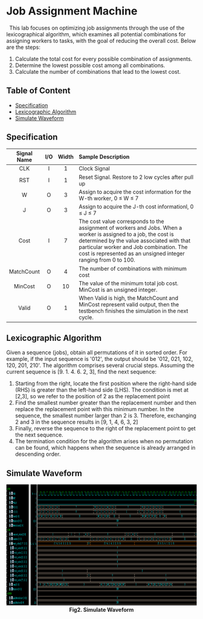 # Job Assignment Machine
&nbsp;&nbsp;This lab focuses on optimizing job assignments through the use of the lexicographical algorithm, which examines all potential combinations for assigning workers to tasks, with the goal of reducing the overall cost. Below are the steps:  
1. Calculate the total cost for every possible combination of assignments.
2. Determine the lowest possible cost among all combinations.
3. Calculate the number of combinations that lead to the lowest cost.

## Table of Content
- [Specification](#specification)
- [Lexicographic Algorithm](#lexicographic-algorithm)
- [Simulate Waveform](#simulate-waveform)
  

## Specification

| Signal Name | I/O | Width | Sample Description |
| :----: | :----: | :----: | :----|
| CLK | I | 1 | Clock Signal |
| RST | I | 1 | Reset Signal. Restore to 2 low cycles after pull up |
| W | O | 3 | Assign to acquire the cost information for the W-th worker, 0 &le; W &le; 7 |
| J | O | 3 | Assign to acquire the J-th cost informationl, 0 &le; J &le; 7 |
| Cost | I | 7 | The cost value corresponds to the assignment of workers and Jobs. When a worker is assigned to a job, the cost is determined by the value associated with that particular worker and Job combination. The cost is represented as an unsigned integer ranging from 0 to 100. |
| MatchCount | O | 4 | The number of combinations with minimum cost |
| MinCost | O | 10 | The value of the minimum total job cost. MinCost is an unsigned integer. |
| Valid | O | 1 | When Valid is high, the MatchCount and MinCost represent valid output, then the testbench finishes the simulation in the next cycle. |

## Lexicographic Algorithm

Given a sequence (jobs), obtain all permutations of it in sorted order. For example, if the input sequence is '012', the output should be '012, 021, 102, 120, 201, 210'. The algorithm comprises several crucial steps. Assuming the current sequence is [9. 1. 4. 6. 2, 3], find the next sequence:  
1. Starting from the right, locate the first position where the right-hand side (RHS) is greater than the left-hand side (LHS). The condition is met at [2,3], so we refer to the position of 2 as the replacement point  
2. Find the smallest number greater than the replacement number and then replace the replacement point with this minimum number. In the sequence, the smallest number larger than 2 is 3. Therefore, exchanging 2 and 3 in the sequence results in [9, 1, 4, 6, 3, 2]
3. Finally, reverse the sequence to the right of the replacement point to get the next sequence.
4. The termination condition for the algorithm arises when no permutation can be found, which happens when the sequence is already arranged in descending order.

## Simulate Waveform
<p align="center">
  <img src="https://github.com/RexJian/JobAssignmentMachine/blob/main/wave.png" width="1500" height="320" alt="wave">
  <br> <strong>Fig2. Simulate Waveform</strong>
</p> 


